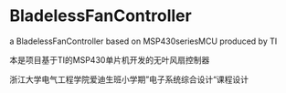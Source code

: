 # BladelessFanController
a BladelessFanController based on MSP430seriesMCU produced by TI

本是项目基于TI的MSP430单片机开发的无叶风扇控制器

浙江大学电气工程学院爱迪生班小学期”电子系统综合设计“课程设计